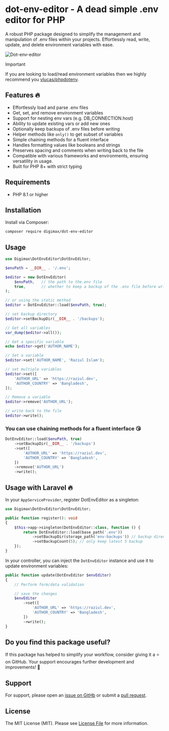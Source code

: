 # dot-env-editor - A dead simple .env editor for PHP

A robust PHP package designed to simplify the management and manipulation of .env files within your projects. Effortlessly read, write, update, and delete environment variables with ease.

![Dot-env-editor](https://repository-images.githubusercontent.com/733602796/d2a2796a-569e-4b89-a2da-bac4b14ed849)

> [!IMPORTANT]  
> If you are looking to load/read environment variables then we highly recommend you [vlucas/phpdotenv](https://github.com/vlucas/phpdotenv).

## Features 🔥

-   Effortlessly load and parse .env files
-   Get, set, and remove environment variables
-   Support for nesting env vars (e.g. DB_CONNECTION.host)
-   Ability to update existing vars or add new ones
-   Optionally keep backups of .env files before writing
-   Helper methods like `only()` to get subset of variables
-   Simple chaining methods for a fluent interface
-   Handles formatting values like booleans and strings
-   Preserves spacing and comments when writing back to the file
-   Compatible with various frameworks and environments, ensuring versatility in usage.
-   Built for PHP 8+ with strict typing

## Requirements

-   PHP 8.1 or higher

## Installation

Install via Composer:

```sh
composer require digimax/dot-env-editor
```

## Usage

```php
use Digimax\DotEnvEditor\DotEnvEditor;

$envPath = __DIR__ . '/.env';

$editor = new DotEnvEditor(
    $envPath,   // the path to the.env file
    true,       // whether to keep a backup of the .env file before writing
);

// or using the static method
$editor = DotEnvEditor::load($envPath, true);

// set backup directory
$editor->setBackupDir(__DIR__ . '/backups');

// Get all variables
var_dump($editor->all());

// Get a specific variable
echo $editor->get('AUTHOR_NAME');

// Set a variable
$editor->set('AUTHOR_NAME', 'Raziul Islam');

// set multiple variables
$editor->set([
    'AUTHOR_URL' => 'https://raziul.dev',
    'AUTHOR_COUNTRY' => 'Bangladesh',
]);

// Remove a variable
$editor->remove('AUTHOR_URL');

// write back to the file
$editor->write();
```

### You can use chaining methods for a fluent interface 😘

```php
DotEnvEditor::load($envPath, true)
    ->setBackupDir(__DIR__ . '/backups')
    ->set([
        'AUTHOR_URL' => 'https://raziul.dev',
        'AUTHOR_COUNTRY' => 'Bangladesh',
    ])
    ->remove('AUTHOR_URL')
    ->write();
```

## Usage with Laravel 🔥

In your `AppServiceProvider`, register DotEnvEditor as a singleton:

```php
use Digimax\DotEnvEditor\DotEnvEditor;

public function register(): void
{
    $this->app->singleton(DotEnvEditor::class, function () {
        return DotEnvEditor::load(base_path('.env'))
            ->setBackupDir(storage_path('env-backups')) // backup directory
            ->setBackupCount(5); // only keep latest 5 backup
    });
}
```

In your controller, you can inject the `DotEnvEditor` instance and use it to update environment variables:

```php
public function update(DotEnvEditor $envEditor)
{
    // Perform form/data validation

    // save the changes
    $envEditor
        ->set([
            'AUTHOR_URL' => 'https://raziul.dev',
            'AUTHOR_COUNTRY' => 'Bangladesh',
        ])
        ->write();
}
```

## Do you find this package useful?

If this package has helped to simplify your workflow, consider giving it a ⭐️ on GitHub. Your support encourages further development and improvements! 💖

## Support

For support, please open an [issue on GitHb](https://github.com/iRaziul/dot-env-editor/issues) or submit a [pull request](https://github.com/iRaziul/dot-env-editor/pulls).

## License

The MIT License (MIT). Please see [License File](LICENSE) for more information.
